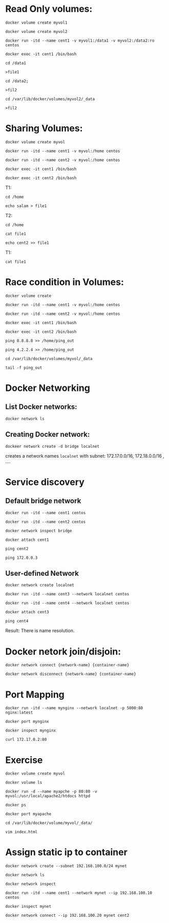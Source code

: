 # Read Only volumes:
```
docker volume create myvol1
```
```
docker volume create myvol2
```
```
docker run -itd --name cent1 -v myvol1:/data1 -v myvol2:/data2:ro centos
```
```
docker exec -it cent1 /bin/bash
```
```
cd /data1
```
```
>file1
```
```
cd /data2; 
```
```
>fil2
```
```
cd /var/lib/docker/volumes/myvol2/_data
```
```
>fil2
```

# Sharing Volumes:

```
docker volume create myvol
```

```
docker run -itd --name cent1 -v myvol:/home centos
```

```
docker run -itd --name cent2 -v myvol:/home centos
```

```
docker exec -it cent1 /bin/bash
```
```
docker exec -it cent2 /bin/bash
```
T1:
```
cd /home
```
```
echo salam > file1
```
T2:
```
cd /home
```
```
cat file1
```
```
echo cent2 >> file1
```
T1:
```
cat file1
```

# Race condition in Volumes:
```
docker volume create
```
```
docker run -itd --name cent1 -v myvol:/home centos
```
```
docker run -itd --name cent2 -v myvol:/home centos
```
```
docker exec -it cent1 /bin/bash
```
```
docker exec -it cent2 /bin/bash
```
```
ping 8.8.8.8 >> /home/ping_out
```
```
ping 4.2.2.4 >> /home/ping_out
```
```
cd /var/lib/docker/volumes/myvol/_data
```
```
tail -f ping_out
```



# Docker Networking

## List Docker networks:
```
docker network ls
```

## Creating Docker network:
```
dockeer network create -d bridge localnet
```
creates a network names `localnet` with subnet: 172.17.0.0/16, 172.18.0.0/16 , ....

# Service discovery

## Default bridge network

```
docker run -itd --name cent1 centos
```
```
docker run -itd --name cent2 centos
```
```
docker network inspect bridge
```
```
docker attach cent1
```
```
ping cent2
```
```
ping 172.0.0.3
```

## User-defined Network

```
docker network create localnet
```
```
docker run -itd --name cent3 --network localnet centos
```
```
docker run -itd --name cent4 --network localnet centos
```
```
docker attach cent3
```
```
ping cent4
```

Result: There is name resolution.

# Docker netork join/disjoin:
```
docker network connect {network-name} {container-name}
```
```
docker network disconnect {network-name} {container-name}
```

# Port Mapping
```
docker run -itd --name mynginx --network localnet -p 5000:80 nginx:latest
```
```
docker port mynginx
```
```
docker inspect mynginx
```
```
curl 172.17.0.2:80
```

# Exercise
```
docker volume create myvol
```
```
docker volume ls
```
```
docker run -d --name myapche -p 80:80 -v myvol:/usr/local/apache2/htdocs httpd
```
```
docker ps
```
```
docker port myapache
```
```
cd /var/lib/docker/volume/myvol/_data/
```
```
vim index.html
```

# Assign static ip to container
```
docker network create --subnet 192.168.100.0/24 mynet
```
```
docker network ls
```
```
docker network inspect
```
```
docker run -itd --name cent1 --network mynet --ip 192.168.100.10 centos 
```
```
docker inspect mynet
```
```
docker network connect --ip 192.168.100.20 mynet cent2
```


